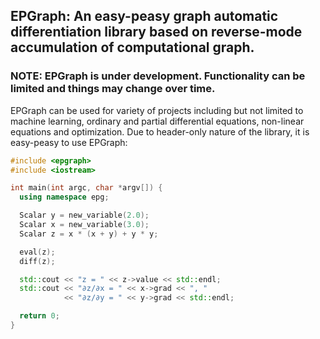 ## EPGraph: An easy-peasy graph automatic differentiation library based on reverse-mode accumulation of computational graph.

### NOTE: EPGraph is under development. Functionality can be limited and things may change over time.

EPGraph can be used for variety of projects including but not limited to machine learning, ordinary and partial differential equations, non-linear equations and optimization. Due to header-only nature of the library, it is easy-peasy to use EPGraph:

```C++
#include <epgraph>
#include <iostream>

int main(int argc, char *argv[]) {
  using namespace epg;

  Scalar y = new_variable(2.0);
  Scalar x = new_variable(3.0);
  Scalar z = x * (x + y) + y * y;

  eval(z);
  diff(z);

  std::cout << "z = " << z->value << std::endl;
  std::cout << "∂z/∂x = " << x->grad << ", "
            << "∂z/∂y = " << y->grad << std::endl;

  return 0;
}
```